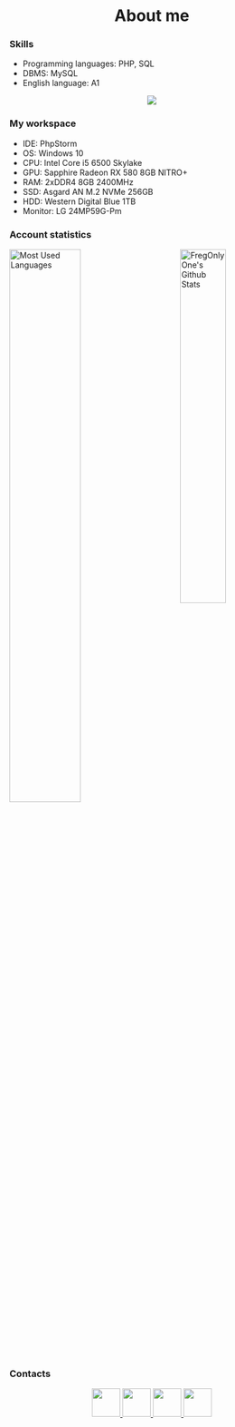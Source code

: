 <h1 align="center">About me</h1>                                <!-- Specially written in HTML. -->
<div>
  <h3>Skills</h3>
  <ul>
    <li>
      Programming languages: PHP, SQL
    </li>
    <li>
      DBMS: MySQL
    </li>
    <li>
      English language: A1
    </li>
  </ul>
  <div align="center">
    <a href="https://www.codewars.com/users/FregOnlyOne">
      <img src="https://www.codewars.com/users/FregOnlyOne/badges/large">
    </a>
  </div>
</div>
<div>
  <h3>My workspace</h3>
  <ul>
    <li>
      IDE: PhpStorm
    </li>
    <li>
      OS: Windows 10
    </li>
    <li>
      CPU: Intel Core i5 6500 Skylake
    </li>
    <li>
      GPU: Sapphire Radeon RX 580 8GB NITRO+
    </li>
    <li>
      RAM: 2хDDR4 8GB 2400MHz
    </li>
    <li>
      SSD: Asgard AN M.2 NVMe 256GB
    </li>
    <li>
      HDD: Western Digital Blue 1TB
    </li>
    <li>
      Monitor: LG 24MP59G-Pm
    </li>
  </ul>
</div>
<div>
  <h3>Account statistics</h3>
  <div>
    <img alt="Most Used Languages" width=50%
    src="https://github-readme-stats.vercel.app/api?username=FregOnlyOne&show_icons=true&theme=tokyonight" />
    <img align="right" alt="FregOnlyOne's Github Stats" width=40%
    src="https://github-readme-stats.vercel.app/api/top-langs/?username=FregOnlyOne&layout=compact&theme=tokyonight" />
  </div>
</div>
<div>
  <h3>Contacts</h3>
  <div align="center">
    <a href="https://vk.com/nikitayakovlev28">
      <img src="https://github.com/FregOnlyOne/FregOnlyOne/blob/main/VK.svg" width=50px height=50px>
    </a>
    <a href="https://t.me/fregonlyone">
      <img src="https://github.com/FregOnlyOne/FregOnlyOne/blob/main/Telegram.svg" width=50ph height=50px>
    </a>
    <a href="https://discord.gg/AQGYP9pKU9">
      <img src="https://github.com/FregOnlyOne/FregOnlyOne/blob/main/Discord.svg" width=50px height=50px>
    </a>
    <a href="https://twitter.com/unknown220228">
      <img src="https://github.com/FregOnlyOne/FregOnlyOne/blob/main/twitter.svg" width=50px height=50px>
    </a>
  </div>
</div>
